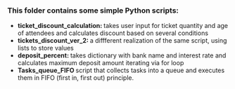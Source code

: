 <h3> This folder contains some simple Python scripts: </h3>
<ul> 
  <li> <b> ticket_discount_calculation: </b> takes user input for ticket quantity and age of attendees and calculates discount based on several conditions
  <li> <b> tickets_discount_ver_2: </b> a diffferent realization of the same script, using lists to store values
  <li> <b> deposit_percent: </b> takes dictionary with bank name and interest rate and calculates maximum deposit amount iterating via for loop
  <li> <b> Tasks_queue_FIFO </b> script that collects tasks into a queue and executes them in FIFO (first in, first out) principle.
